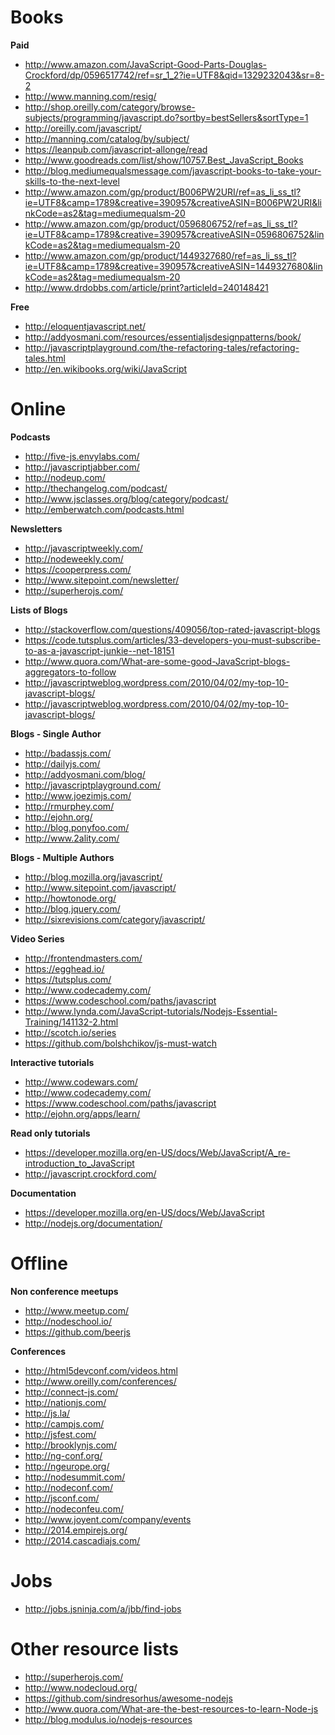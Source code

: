 Books
================================

**Paid**

- http://www.amazon.com/JavaScript-Good-Parts-Douglas-Crockford/dp/0596517742/ref=sr_1_2?ie=UTF8&qid=1329232043&sr=8-2
- http://www.manning.com/resig/
- http://shop.oreilly.com/category/browse-subjects/programming/javascript.do?sortby=bestSellers&sortType=1
- http://oreilly.com/javascript/
- http://manning.com/catalog/by/subject/
- https://leanpub.com/javascript-allonge/read
- http://www.goodreads.com/list/show/10757.Best_JavaScript_Books
- http://blog.mediumequalsmessage.com/javascript-books-to-take-your-skills-to-the-next-level
- http://www.amazon.com/gp/product/B006PW2URI/ref=as_li_ss_tl?ie=UTF8&camp=1789&creative=390957&creativeASIN=B006PW2URI&linkCode=as2&tag=mediumequalsm-20
- http://www.amazon.com/gp/product/0596806752/ref=as_li_ss_tl?ie=UTF8&camp=1789&creative=390957&creativeASIN=0596806752&linkCode=as2&tag=mediumequalsm-20
- http://www.amazon.com/gp/product/1449327680/ref=as_li_ss_tl?ie=UTF8&camp=1789&creative=390957&creativeASIN=1449327680&linkCode=as2&tag=mediumequalsm-20
- http://www.drdobbs.com/article/print?articleId=240148421

**Free**

- http://eloquentjavascript.net/
- http://addyosmani.com/resources/essentialjsdesignpatterns/book/
- http://javascriptplayground.com/the-refactoring-tales/refactoring-tales.html
- http://en.wikibooks.org/wiki/JavaScript


Online
================================

**Podcasts**

- http://five-js.envylabs.com/
- http://javascriptjabber.com/
- http://nodeup.com/
- http://thechangelog.com/podcast/
- http://www.jsclasses.org/blog/category/podcast/
- http://emberwatch.com/podcasts.html

**Newsletters**

- http://javascriptweekly.com/
- http://nodeweekly.com/
- https://cooperpress.com/
- http://www.sitepoint.com/newsletter/
- http://superherojs.com/

**Lists of Blogs**

- http://stackoverflow.com/questions/409056/top-rated-javascript-blogs
- https://code.tutsplus.com/articles/33-developers-you-must-subscribe-to-as-a-javascript-junkie--net-18151
- http://www.quora.com/What-are-some-good-JavaScript-blogs-aggregators-to-follow
- http://javascriptweblog.wordpress.com/2010/04/02/my-top-10-javascript-blogs/
- http://javascriptweblog.wordpress.com/2010/04/02/my-top-10-javascript-blogs/

**Blogs - Single Author**

- http://badassjs.com/
- http://dailyjs.com/
- http://addyosmani.com/blog/
- http://javascriptplayground.com/
- http://www.joezimjs.com/
- http://rmurphey.com/
- http://ejohn.org/
- http://blog.ponyfoo.com/
- http://www.2ality.com/

**Blogs - Multiple Authors**

- http://blog.mozilla.org/javascript/
- http://www.sitepoint.com/javascript/
- http://howtonode.org/
- http://blog.jquery.com/
- http://sixrevisions.com/category/javascript/

**Video Series**

- http://frontendmasters.com/
- https://egghead.io/
- https://tutsplus.com/
- http://www.codecademy.com/
- https://www.codeschool.com/paths/javascript
- http://www.lynda.com/JavaScript-tutorials/Nodejs-Essential-Training/141132-2.html
- http://scotch.io/series
- https://github.com/bolshchikov/js-must-watch

**Interactive tutorials**

- http://www.codewars.com/
- http://www.codecademy.com/
- https://www.codeschool.com/paths/javascript
- http://ejohn.org/apps/learn/

**Read only tutorials**

- https://developer.mozilla.org/en-US/docs/Web/JavaScript/A_re-introduction_to_JavaScript
- http://javascript.crockford.com/

**Documentation**

- https://developer.mozilla.org/en-US/docs/Web/JavaScript
- http://nodejs.org/documentation/

Offline
================================

**Non conference meetups**

- http://www.meetup.com/
- http://nodeschool.io/
- https://github.com/beerjs

**Conferences**

- http://html5devconf.com/videos.html
- http://www.oreilly.com/conferences/
- http://connect-js.com/
- http://nationjs.com/
- http://js.la/
- http://campjs.com/
- http://jsfest.com/
- http://brooklynjs.com/
- http://ng-conf.org/
- http://ngeurope.org/
- http://nodesummit.com/
- http://nodeconf.com/
- http://jsconf.com/
- http://nodeconfeu.com/
- http://www.joyent.com/company/events
- http://2014.empirejs.org/
- http://2014.cascadiajs.com/

Jobs
================================

- http://jobs.jsninja.com/a/jbb/find-jobs

Other resource lists
================================

- http://superherojs.com/
- http://www.nodecloud.org/
- https://github.com/sindresorhus/awesome-nodejs
- http://www.quora.com/What-are-the-best-resources-to-learn-Node-js
- http://blog.modulus.io/nodejs-resources

